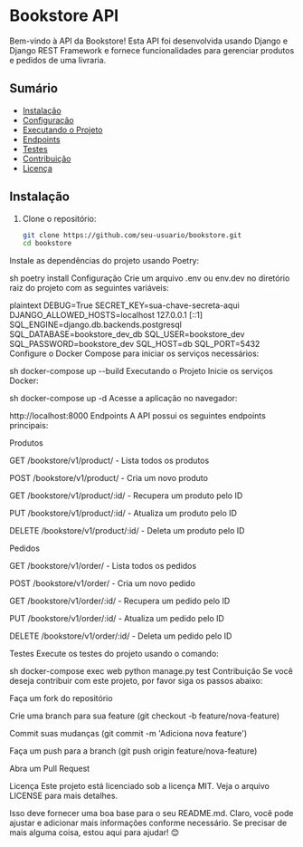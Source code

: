 # Bookstore API

Bem-vindo à API da Bookstore! Esta API foi desenvolvida usando Django e Django REST Framework e fornece funcionalidades para gerenciar produtos e pedidos de uma livraria.

## Sumário

- [Instalação](#instalação)
- [Configuração](#configuração)
- [Executando o Projeto](#executando-o-projeto)
- [Endpoints](#endpoints)
- [Testes](#testes)
- [Contribuição](#contribuição)
- [Licença](#licença)

## Instalação

1. Clone o repositório:

   ```sh
   git clone https://github.com/seu-usuario/bookstore.git
   cd bookstore
Instale as dependências do projeto usando Poetry:

sh
poetry install
Configuração
Crie um arquivo .env ou env.dev no diretório raiz do projeto com as seguintes variáveis:

plaintext
DEBUG=True
SECRET_KEY=sua-chave-secreta-aqui
DJANGO_ALLOWED_HOSTS=localhost 127.0.0.1 [::1]
SQL_ENGINE=django.db.backends.postgresql
SQL_DATABASE=bookstore_dev_db
SQL_USER=bookstore_dev
SQL_PASSWORD=bookstore_dev
SQL_HOST=db
SQL_PORT=5432
Configure o Docker Compose para iniciar os serviços necessários:

sh
docker-compose up --build
Executando o Projeto
Inicie os serviços Docker:

sh
docker-compose up -d
Acesse a aplicação no navegador:

http://localhost:8000
Endpoints
A API possui os seguintes endpoints principais:

Produtos

GET /bookstore/v1/product/ - Lista todos os produtos

POST /bookstore/v1/product/ - Cria um novo produto

GET /bookstore/v1/product/:id/ - Recupera um produto pelo ID

PUT /bookstore/v1/product/:id/ - Atualiza um produto pelo ID

DELETE /bookstore/v1/product/:id/ - Deleta um produto pelo ID

Pedidos

GET /bookstore/v1/order/ - Lista todos os pedidos

POST /bookstore/v1/order/ - Cria um novo pedido

GET /bookstore/v1/order/:id/ - Recupera um pedido pelo ID

PUT /bookstore/v1/order/:id/ - Atualiza um pedido pelo ID

DELETE /bookstore/v1/order/:id/ - Deleta um pedido pelo ID

Testes
Execute os testes do projeto usando o comando:

sh
docker-compose exec web python manage.py test
Contribuição
Se você deseja contribuir com este projeto, por favor siga os passos abaixo:

Faça um fork do repositório

Crie uma branch para sua feature (git checkout -b feature/nova-feature)

Commit suas mudanças (git commit -m 'Adiciona nova feature')

Faça um push para a branch (git push origin feature/nova-feature)

Abra um Pull Request

Licença
Este projeto está licenciado sob a licença MIT. Veja o arquivo LICENSE para mais detalhes.


Isso deve fornecer uma boa base para o seu README.md. Claro, você pode ajustar e adicionar mais informações conforme necessário. Se precisar de mais alguma coisa, estou aqui para ajudar! 😊
